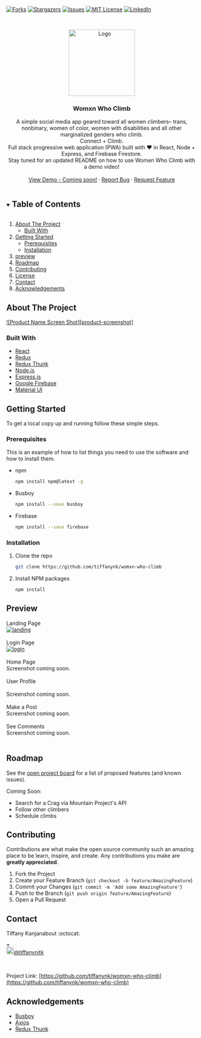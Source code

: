<!--
*** Thanks for checking out the Best-README-Template. If you have a suggestion
*** that would make this better, please fork the repo and create a pull request
*** or simply open an issue with the tag "enhancement".
*** Thanks again! Now go create something AMAZING! :D
***
***
***
*** To avoid retyping too much info. Do a search and replace for the following:
*** github_username, repo_name, twitter_handle, email, project_title, project_description
-->



<!-- PROJECT SHIELDS -->
<!--
*** I'm using markdown "reference style" links for readability.
*** Reference links are enclosed in brackets [ ] instead of parentheses ( ).
*** See the bottom of this document for the declaration of the reference variables
*** for contributors-url, forks-url, etc. This is an optional, concise syntax you may use.
*** https://www.markdownguide.org/basic-syntax/#reference-style-links
-->
[![Forks][forks-shield]][forks-url]
[![Stargazers][stars-shield]][stars-url]
[![Issues][issues-shield]][issues-url]
[![MIT License][license-shield]][license-url]
[![LinkedIn][linkedin-shield]][linkedin-url]



<!-- PROJECT LOGO -->
<br />
<p align="center">
  <a href="https://github.com/tiffanynk/womxn-who-climb">
    <img src="https://i.ibb.co/PrJ8kyD/wwc-logo.png" alt="Logo" width="175" height="175">
  </a>

  <h3 align="center">Womxn Who Climb</h3>

  <p align="center">
A simple social media app geared toward all women climbers– trans, nonbinary, women of color, women with disabilities and all other marginalized genders who climb.
<br />
Connect + Climb.
<br/>
Full stack progressive web application (PWA) built with ❤️ in React, Node + Express, and Firebase Firestore.
<br/>
Stay tuned for an updated README on how to use Women Who Climb with a demo video!
    <br />
    <br />
    <a href="https://github.com/tiffanynk/womxn-who-climb">View Demo - Coming soon!</a>
    ·
    <a href="https://github.com/tiffanynk/womxn-who-climb/issues">Report Bug</a>
    ·
    <a href="https://github.com/tiffanynk/womxn-who-climb/issues">Request Feature</a>
  </p>
</p>



<!-- TABLE OF CONTENTS -->
<details open="open">
  <summary><h2 style="display: inline-block">Table of Contents</h2></summary>
  <ol>
    <li>
      <a href="#about-the-project">About The Project</a>
      <ul>
        <li><a href="#built-with">Built With</a></li>
      </ul>
    </li>
    <li>
      <a href="#getting-started">Getting Started</a>
      <ul>
        <li><a href="#prerequisites">Prerequisites</a></li>
        <li><a href="#installation">Installation</a></li>
      </ul>
    </li>
    <li><a href="#preview">preview</a></li>
    <li><a href="#roadmap">Roadmap</a></li>
    <li><a href="#contributing">Contributing</a></li>
    <li><a href="#license">License</a></li>
    <li><a href="#contact">Contact</a></li>
    <li><a href="#acknowledgements">Acknowledgements</a></li>
  </ol>
</details>



<!-- ABOUT THE PROJECT -->
## About The Project

[![Product Name Screen Shot][product-screenshot]](https://example.com)

### Built With

* [React](https://reactjs.org/)
* [Redux](https://react-redux.js.org/)
* [Redux Thunk](https://www.npmjs.com/package/redux-thunk)
* [Node.js](https://nodejs.org/en/)
* [Express.js](https://expressjs.com/)
* [Google Firebase](https://firebase.google.com/)
* [Material UI](https://material-ui.com/)


<!-- GETTING STARTED -->
## Getting Started

To get a local copy up and running follow these simple steps.

### Prerequisites

This is an example of how to list things you need to use the software and how to install them.
* npm
  ```sh
  npm install npm@latest -g
  ```
* Busboy
  ```sh
  npm install --save busboy
  ```
* Firebase
  ```sh
  npm install --save firebase
  ```
### Installation

1. Clone the repo
   ```sh
   git clone https://github.com/tiffanynk/womxn-who-climb
   ```
2. Install NPM packages
   ```sh
   npm install
   ```



<!-- USAGE EXAMPLES -->
## Preview
Landing Page<br />
<a href="https://ibb.co/MnQZKSq"><img src="https://i.ibb.co/XXMj6Lm/landing.png" alt="landing" border="0"></a><br /><br />
Login Page <br />
<a href="https://ibb.co/tQj1Ms0"><img src="https://i.ibb.co/2WVp7tz/login.png" alt="login" border="0"></a> <br /><br />
Home Page <br />
Screenshot coming soon.<br /><br />
User Profile <br /><br />
Screenshot coming soon.<br /><br />
Make a Post <br />
Screenshot coming soon.<br /><br />
See Comments <br />
Screenshot coming soon.<br /><br />


<!-- ROADMAP -->
## Roadmap

See the [open project board](https://github.com/tiffanynk/womxn-who-climb/projects) for a list of proposed features (and known issues).

Coming Soon:
* Search for a Crag via Mountain Project's API
* Follow other climbers
* Schedule climbs


<!-- CONTRIBUTING -->
## Contributing

Contributions are what make the open source community such an amazing place to be learn, inspire, and create. Any contributions you make are **greatly appreciated**.

1. Fork the Project
2. Create your Feature Branch (`git checkout -b feature/AmazingFeature`)
3. Commit your Changes (`git commit -m 'Add some AmazingFeature'`)
4. Push to the Branch (`git push origin feature/AmazingFeature`)
5. Open a Pull Request

<!-- CONTACT -->
## Contact
Tiffany Kanjanabout :octocat:
<br />
<br />
<a href="https://www.linkedin.com/in/tiffany-kanjanabout/"><img src="https://user-images.githubusercontent.com/68958970/94946276-dc7b8a00-04a9-11eb-9431-366689b9fa06.png" alt="Tiffany Kanjanabout" style="width:10px;height:10px;"></a>
<br />
<img src="https://i.ibb.co/4VQGTRp/twitter.png" alt="twitter" width="20" height="20">[@tiffanynitk](https://twitter.com/tiffanynitk)
<br />

<br />

Project Link: [https://github.com/tiffanynk/womxn-who-climb](https://github.com/tiffanynk/womxn-who-climb)



<!-- ACKNOWLEDGEMENTS -->
## Acknowledgements

* [Busboy](https://github.com/mscdex/busboy)
* [Axios](https://github.com/axios/axios)
* [Redux Thunk](https://github.com/reduxjs/redux-thunk)





<!-- MARKDOWN LINKS & IMAGES -->
<!-- https://www.markdownguide.org/basic-syntax/#reference-style-links -->
[forks-shield]: https://img.shields.io/github/forks/tiffanynk/repo.svg?style=for-the-badge
[forks-url]: https://github.com/tiffanynk/repo/network/members
[stars-shield]: https://img.shields.io/github/stars/tiffanynk/repo.svg?style=for-the-badge
[stars-url]: https://github.com/tiffanynk/repo/stargazers
[issues-shield]: https://img.shields.io/github/issues/tiffanynk/repo.svg?style=for-the-badge
[issues-url]: https://github.com/tiffanynk/repo/issues
[license-shield]: https://img.shields.io/github/license/tiffanynk/repo.svg?style=for-the-badge
[license-url]: https://github.com/tiffanynk/repo/blob/master/LICENSE.txt
[linkedin-shield]: https://img.shields.io/badge/-LinkedIn-black.svg?style=for-the-badge&logo=linkedin&colorB=555
[linkedin-url]: https://linkedin.com/in/tiffany-kanjanabout
